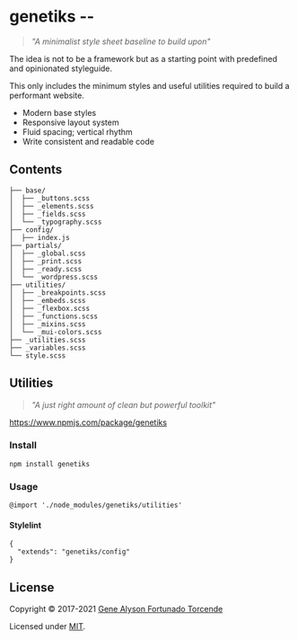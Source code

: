 # genetiks --
> *"A minimalist style sheet baseline to build upon"*

The idea is not to be a framework but as a starting point with predefined and opinionated styleguide.

This only includes the minimum styles and useful utilities required to build a performant website.
- Modern base styles
- Responsive layout system
- Fluid spacing; vertical rhythm
- Write consistent and readable code

## Contents
```
├── base/
│  ├── _buttons.scss
│  ├── _elements.scss
│  ├── _fields.scss
│  └── _typography.scss
├── config/
│  ├── index.js
├── partials/
│  ├── _global.scss
│  ├── _print.scss
│  ├── _ready.scss
│  └── _wordpress.scss
├── utilities/
│  ├── _breakpoints.scss
│  ├── _embeds.scss
│  ├── _flexbox.scss
│  ├── _functions.scss
│  ├── _mixins.scss
│  └── _mui-colors.scss
├── _utilities.scss
├── _variables.scss
└── style.scss
```

## Utilities
> *"A just right amount of clean but powerful toolkit"*

https://www.npmjs.com/package/genetiks

### Install
`npm install genetiks`

### Usage
`@import './node_modules/genetiks/utilities'`

#### Stylelint
```
{
  "extends": "genetiks/config"
}
```

## License
Copyright &copy; 2017-2021 [Gene Alyson Fortunado Torcende](https://github.com/kermage)

Licensed under [MIT](LICENSE).

